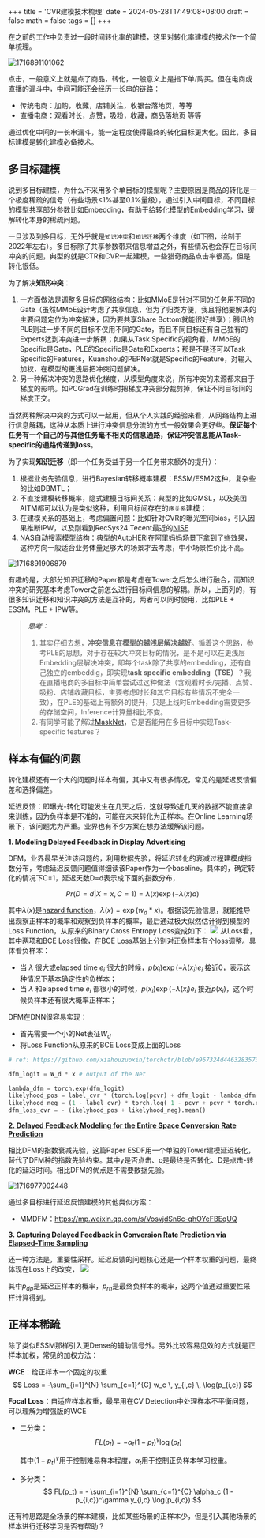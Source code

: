 +++
title = 'CVR建模技术梳理'
date = 2024-05-28T17:49:08+08:00
draft = false
math = false
tags = []
+++

在之前的工作中负责过一段时间转化率的建模，这里对转化率建模的技术作一个简单梳理。

![1716891101062](assets/1716891101062.png)

点击，一般意义上就是点了商品，转化，一般意义上是指下单/购买。但在电商或直播的漏斗中，中间可能还会经历一长串的链路：

- 传统电商：加购，收藏，店铺关注，收银台落地页，等等
- 直播电商：观看时长，点赞，吸粉，收藏，商品落地页 等等

通过优化中间的一长串漏斗，能一定程度使得最终的转化目标更大化。因此，多目标建模是转化建模必备技术。

## 多目标建模

说到多目标建模，为什么不采用多个单目标的模型呢？主要原因是商品的转化是一个极度稀疏的信号（有些场景<1%甚至0.1%量级），通过引入中间目标，不同目标的模型共享部分参数比如Embedding，有助于给转化模型的Embedding学习，缓解转化本身的稀疏问题。

一旦涉及到多目标，无外乎就是`知识冲突`和`知识迁移`两个维度（如下图，绘制于2022年左右）。多目标除了共享参数带来信息增益之外，有些情况也会存在目标间冲突的问题，典型的就是CTR和CVR一起建模，一些猎奇商品点击率很高，但是转化很低。

为了解决**知识冲突**：
1. 一方面做法是调整多目标的网络结构：比如MMoE是针对不同的任务用不同的Gate（虽然MMoE设计考虑了共享信息，但为了归类方便，我且将他要解决的主要问题定位为冲突解决，因为要共享Share Bottom就能很好共享）；腾讯的PLE则进一步不同的目标不仅用不同的Gate，而且不同目标还有自己独有的Experts达到冲突进一步解耦；如果从Task Specific的视角看，MMoE的Specific是Gate，PLE的Specific是Gate和Experts；那是不是还可以Task Specific的Features，Kuanshou的PEPNet就是Specific的Feature，对输入加权，在模型的更浅层把冲突问题解决。
2. 另一种解决冲突的思路优化梯度，从模型角度来说，所有冲突的来源都来自于梯度的影响。如PCGrad在训练时把梯度冲突部分裁剪掉，保证不同目标间的梯度正交。

当然两种解决冲突的方式可以一起用，但从个人实践的经验来看，从网络结构上进行信息解耦，这种从本质上进行冲突信息分流的方式一般效果会更好些。**保证每个任务有一个自己的与其他任务毫不相关的信息通路，保证冲突信息能从Task-specific的通路传递到loss**。

为了实现**知识迁移**（即一个任务受益于另一个任务带来额外的提升）：
1. 根据业务先验信息，进行Bayesian转移概率建模：ESSM/ESM2这种，复杂些的比如DBMTL；
2. 不直接建模转移概率，隐式建模目标间关系：典型的比如GMSL，以及美团AITM都可以认为是类似这种，利用目标间存在的`序关系`建模；
3. 在建模关系的基础上，考虑偏置问题：比如针对CVR的曝光空间bias，引入因果推断IPW，以及刚看到RecSys24 Tecent最近的[NISE](https://dl.acm.org/doi/pdf/10.1145/3640457.3688151)
4. NAS自动搜索模型结构：典型的AutoHERI在阿里妈妈场景下拿到了些效果，这种方向一般适合业务体量足够大的场景才去考虑，中小场景性价比不高。

![1716891906879](assets/1716891906879.png)

有趣的是，大部分知识迁移的Paper都是考虑在Tower之后怎么进行融合，而知识冲突的研究基本考虑Tower之前怎么进行目标间信息的解耦。所以，上面列的，有很多知识迁移和知识冲突的方法是互补的，两者可以同时使用，比如PLE + ESSM，PLE + IPW等。

> ***思考：***
>
> 1. 其实仔细去想，**冲突信息在模型的越浅层解决越好**。循着这个思路，参考PLE的思想，对于存在较大冲突目标的情况，是不是可以在更浅层Embedding层解决冲突，即每个task除了共享的embedding，还有自己独立的embeddig，即实现**task specific embedding（TSE）**？我在直播电商的多目标中简单尝试过这种做法（含观看时长/完播、点赞、吸粉、店铺收藏目标，主要考虑时长和其它目标有些情况不完全一致），在PLE的基础上有额外的提升，只是上线时Embedding需要更多的存储空间，Inference计算量相比不变。
> 2. 有同学可能了解过[MaskNet](https://arxiv.org/abs/2102.07619)，它是否能用在多目标中实现Task-specific features？

## 样本有偏的问题

转化建模还有一个大的问题时样本有偏，其中又有很多情况，常见的是延迟反馈偏差和选择偏差。

延迟反馈：即曝光-转化可能发生在几天之后，这就导致近几天的数据不能直接拿来训练，因为负样本是不准的，可能在未来转化为正样本。在Online Learning场景下，该问题尤为严重。业界也有不少方案在想办法缓解该问题。

**1. Modeling Delayed Feedback in Display Advertising**

DFM，业界最早关注该问题的，利用数据先验，将延迟转化的衰减过程建模成指数分布，考虑延迟反馈问题值得细读该Paper作为一个baseline。具体的，确定转化的情况下C=1，延迟天数D=d表示成下面的指数分布，

$$
Pr(D=d|X=x,C=1)=\lambda(x) \exp(-\lambda(x) d)
$$

其中$\lambda(x)$是[hazard function](https://web.stanford.edu/~lutian/coursepdf/unit1.pdf)，$\lambda(x)=\exp(w_d*x)$。根据该先验信息，就能推导出观察正样本的概率和观察到负样本的概率，最后通过极大似然估计得到模型的Loss Function，从原来的Binary Cross Entropy Loss变成如下：
![](assets/20240724164735.png)
从Loss看，其中两项和BCE Loss很像，在BCE Loss基础上分别对正负样本有个loss调整。具体看负样本：

- 当 $\lambda$ 很大或elapsed time $e_i$ 很大的时候，$p(x_i)\exp(-\lambda(x_i)e_i$ 接近0，表示这种情况下基本确定性的负样本；
- 当 $\lambda$ 和elapsed time $e_i$ 都很小的时候，$p(x_i)\exp(-\lambda(x_i)e_i$ 接近$p(x_i)$，这个时候负样本还有很大概率正样本；

DFM在DNN很容易实现：

- 首先需要一个小的Net表征$W_d$
- 将Loss Function从原来的BCE Loss变成上面的Loss

```python
# ref: https://github.com/xiahouzuoxin/torchctr/blob/e967324d446328357379cd649d367a5c4b2fac32/torchctr/losses/classification.py#L3

dfm_logit = W_d * x # output of the Net

lambda_dfm = torch.exp(dfm_logit)
likelyhood_pos = label_cvr * (torch.log(pcvr) + dfm_logit - lambda_dfm * elapsed_days_sold)
likelyhood_neg = (1 - label_cvr) * torch.log( 1 - pcvr + pcvr * torch.exp(-lambda_dfm * elapsed_days_sold) )
dfm_loss_cvr = - (ikelyhood_pos + likelyhood_neg).mean()
```

[**2. Delayed Feedback Modeling for the Entire Space Conversion Rate Prediction**](https://arxiv.org/pdf/2011.11826)

相比DFM的指数衰减先验，这篇Paper ESDF用一个单独的Tower建模延迟转化，替代了DFM种的指数先验约束。其中y是否点击、c是最终是否转化、D是点击-转化的延迟时间。相比DFM的优点是不需要数据先验。

![1716977902448](assets/1716977902448.png)

通过多目标进行延迟反馈建模的其他类似方案：
- MMDFM：https://mp.weixin.qq.com/s/VosvjdSn6c-qhOYeFBEqUQ

**3. [Capturing Delayed Feedback in Conversion Rate Prediction via Elapsed-Time Sampling](https://arxiv.org/pdf/2012.03245)**

还一种方法是，重要性采样。延迟反馈的问题核心还是一个样本权重的问题，最终体现在Loss上的改变，
![](assets/2024072454142.png)

其中$p_{dp}$是延迟正样本的概率，$p_{rn}$是最终负样本的概率，这两个值通过重要性采样计算得到。

## 正样本稀疏

除了类似ESSM那样引入更Dense的辅助信号外。另外比较容易见效的方式就是正样本加权，常见的加权方法：

**WCE**：给正样本一个固定的权重
$$
Loss = -\sum_{i=1}^{N} \sum_{c=1}^{C} w_c \, y_{i,c} \, \log(p_{i,c})
$$

**Focal Loss**：自适应样本权重，最早用在CV Detection中处理样本不平衡问题，可以理解为增强版的WCE
- 二分类：
    $$
    FL(p_t) = - \alpha_t (1 - p_t)^\gamma \log(p_t)
    $$

    其中$(1-p_t)^{\gamma}$用于控制难易样本程度，$\alpha_t$用于控制正负样本学习权重。
- 多分类：
    $$
    FL(p_t) = - \sum_{i=1}^{N} \sum_{c=1}^{C} \alpha_c (1 - p_{i,c})^\gamma y_{i,c} \log(p_{i,c})
    $$

还有种思路是全场景的样本建模，比如某些场景的正样本少，但是引入其他场景的样本进行迁移学习是否有帮助？
